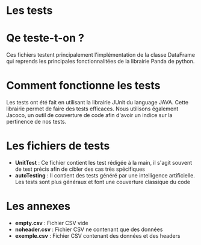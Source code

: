 # Les tests

# Qe teste-t-on ?

Ces fichiers testent principalement l'implémentation de la classe DataFrame qui reprends les principales
fonctionnalitées de la librairie Panda de python.

# Comment fonctionne les tests

Les tests ont été fait en utilisant la librairie JUnit du language JAVA. Cette librairie permet de faire des tests
efficaces. Nous utilisons également Jacoco, un outil de couverture de code afin d'avoir un indice sur la pertinence de
nos tests.

# Les fichiers de tests

- **UnitTest** : Ce fichier contient les test rédigée à la main, il s'agit souvent de test précis afin de cibler des cas
  très spécifiques
- **autoTesting** : Il contient des tests généré par une intelligence artificielle. Les tests sont plus généraux et font
  une couverture classique du code

# Les annexes

- **empty.csv** : Fichier CSV vide
- **noheader.csv** : Fichier CSV ne contenant que des données
- **exemple.csv** : Fichier CSV contenant des données et des headers